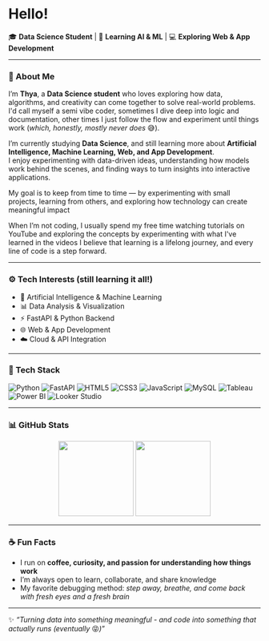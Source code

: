 # Hello!  

🎓 **Data Science Student** | 🤖 **Learning AI & ML** | 💻 **Exploring Web & App Development**

---

### 👋 About Me  
I’m **Thya**, a **Data Science student** who loves exploring how data, algorithms, and creativity can come together to solve real-world problems.
I'd call myself a semi vibe coder, sometimes I dive deep into logic and documentation, other times I just follow the flow and experiment until things work (*which, honestly, mostly never does* 😅).

I’m currently studying **Data Science**, and still learning more about **Artificial Intelligence, Machine Learning, Web, and App Development**.  
I enjoy experimenting with data-driven ideas, understanding how models work behind the scenes, and finding ways to turn insights into interactive applications.  

My goal is to keep from time to time — by experimenting with small projects, learning from others, and exploring how technology can create meaningful impact

When I’m not coding, I usually spend my free time watching tutorials on YouTube and exploring the concepts by experimenting with what I've learned in the videos
I believe that learning is a lifelong journey, and every line of code is a step forward.  

---

### ⚙️ Tech Interests (still learning it all!)
- 🧠 Artificial Intelligence & Machine Learning   
- 📊 Data Analysis & Visualization  
- ⚡ FastAPI & Python Backend  
- 🌐 Web & App Development  
- ☁️ Cloud & API Integration  

---

### 🧰 Tech Stack
![Python](https://img.shields.io/badge/Python-3776AB?style=for-the-badge&logo=python&logoColor=white)
![FastAPI](https://img.shields.io/badge/FastAPI-009688?style=for-the-badge&logo=fastapi&logoColor=white)
![HTML5](https://img.shields.io/badge/HTML5-E34F26?style=for-the-badge&logo=html5&logoColor=white)
![CSS3](https://img.shields.io/badge/CSS3-1572B6?style=for-the-badge&logo=css3&logoColor=white)
![JavaScript](https://img.shields.io/badge/JavaScript-F7DF1E?style=for-the-badge&logo=javascript&logoColor=black)
![MySQL](https://img.shields.io/badge/MySQL-4479A1?style=for-the-badge&logo=mysql&logoColor=white)
![Tableau](https://img.shields.io/badge/Tableau-E97627?style=for-the-badge&logo=tableau&logoColor=white)
![Power BI](https://img.shields.io/badge/Power%20BI-F2C811?style=for-the-badge&logo=powerbi&logoColor=black)
![Looker Studio](https://img.shields.io/badge/Looker%20Studio-4285F4?style=for-the-badge&logo=looker&logoColor=white)

---

### 📊 GitHub Stats
<p align="center">
  <img src="https://github-readme-stats.vercel.app/api?username=MR-Thya&show_icons=true&theme=tokyonight" height="150">
  <img src="https://github-readme-stats.vercel.app/api/top-langs/?username=MR-Thya&layout=compact&theme=tokyonight" height="150">
</p>

---

### ☕ Fun Facts
- I run on **coffee, curiosity, and passion for understanding how things work**  
- I’m always open to learn, collaborate, and share knowledge  
- My favorite debugging method: *step away, breathe, and come back with fresh eyes and a fresh brain*  

---

✨ *“Turning data into something meaningful - and code into something that actually runs (eventually* 😝*)*”

<!--
**MR-Thya/MR-Thya** is a ✨ _special_ ✨ repository because its `README.md` (this file) appears on your GitHub profile.

Here are some ideas to get you started:

- 🔭 I’m currently working on ...
- 🌱 I’m currently learning ...
- 👯 I’m looking to collaborate on ...
- 🤔 I’m looking for help with ...
- 💬 Ask me about ...
- 📫 How to reach me: ...
- 😄 Pronouns: ...
- ⚡ Fun fact: ...
-->
